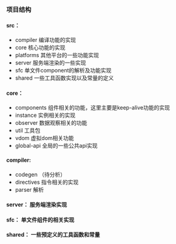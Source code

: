 ### 项目结构

#### src：
* compiler 编译功能的实现
* core 核心功能的实现
* platforms 其他平台的一些功能实现
* server 服务端渲染的一些实现
* sfc 单文件component的解析及功能实现
* shared 一些工具函数实现以及常量的定义

#### core：
* components 组件相关的功能，这里主要是keep-alive功能的实现
* instance 实例相关的实现
* observer 数据观察相关的功能
* util 工具包
* vdom 虚拟dom相关功能
* global-api 全局的一些公共api实现

#### compiler:
* codegen （待分析）
* directives 指令相关的实现
* parser 解析

#### server： 服务端渲染实现

#### sfc： 单文件组件的相关实现

#### shared： 一些预定义的工具函数和常量